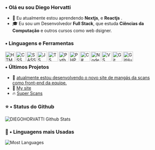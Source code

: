 ### • Olá eu sou Diego Horvatti

- 👥 Eu atualmente estou aprendendo **Nextjs**, e **Reactjs** .
- 🎓 Eu sou um Desenvolvedor **Full Stack**, que estuda **Ciências da Computação** e outros cursos como web dsigner.

### • Linguagens e Ferramentas

<img align="left" height="32px" width="32px" alt="HTML logo" src="https://bit.ly/3gP4Qgx">
<img align="left" height="32px" width="32px" alt="CSS logo" src="https://bit.ly/37iML7j">
<img align="left" height="32px" width="32px" alt="SASS logo" src="https://cutt.ly/AQuzRbx">
<img align="left" height="32px" width="32px" alt="JS logo" src="https://bit.ly/3r1kzxY">
<img align="left" height="32px" width="32px" alt="TS logo" src= "https://cutt.ly/aQuhLvx">
<img align="left" height="32px" width="32px" alt="Python logo" src="https://bit.ly/3nk4bGw">
<img align="left" height="32px" width="32px" alt="PHP logo" src="https://cutt.ly/YQukyil">
<img align="left" height="32px" width="32px" alt="C# logo" src="https://cutt.ly/2QujDC2">
<img align="left" height="32px" width="32px" alt="Node.js logo" src="https://bit.ly/3rw9m8C">
<img align="left" height="32px" width="32px" alt="VS Сode logo" src="https://bit.ly/3qZmQcU">
<img align="left" height="32px" width="32px" alt="Git logo" src="https://bit.ly/34ayuYn">
<img align="left" height="32px" width="32px" alt="GitHub logo" src="https://bit.ly/3nlY4kZ">

<br/>

### • Últimos Projetos

<ul>
<li>🎯 <a href="#">atualmente estou desenvolvendo o novo site de mangás da scans como front-end da equipe.</a></li>
<li>🎯 <a href="#">My site</a></li>
<li>🔥 <a href="#">Super Scans</a></li>
</ul>

### ⭐ • Status do Github

<img align="center" src="https://github-readme-stats.vercel.app/api?username=DIEGOHORVATTI&show_icons=true&theme=monokai&include_all_commits=true&count_private=true" alt="DIEGOHORVATTI Github Stats">

### 🔗 • Linguagens mais Usadas

<img align="center" src="https://github-readme-stats.vercel.app/api/top-langs/?username=DIEGOHORVATTI&include_all_commits=true&count_private=true&show_icons=true&line_height=20&title_color=7A7ADB&icon_color=2234AE&text_color=D3D3D3&bg_color=0,000000,130F40" alt="Most Languages">
